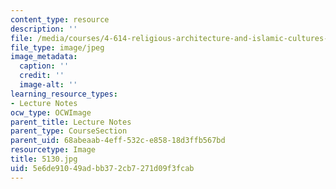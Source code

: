 ```yaml
---
content_type: resource
description: ''
file: /media/courses/4-614-religious-architecture-and-islamic-cultures-fall-2002/5e6de91049adbb372cb7271d09f3fcab_5130.jpg
file_type: image/jpeg
image_metadata:
  caption: ''
  credit: ''
  image-alt: ''
learning_resource_types:
- Lecture Notes
ocw_type: OCWImage
parent_title: Lecture Notes
parent_type: CourseSection
parent_uid: 68abeaab-4eff-532c-e858-18d3ffb567bd
resourcetype: Image
title: 5130.jpg
uid: 5e6de910-49ad-bb37-2cb7-271d09f3fcab
---
```

